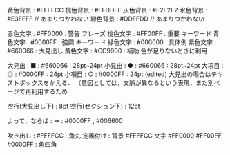 黄色背景 : #FFFFCC 
桃色背景 : #FFDDFF 
灰色背景 : #F2F2F2 
水色背景 : #E3FFFF // あまりつかわない
緑色背景 : #DDFFDD // あまりつかわない

赤色文字 : #FF0000 : 警告 フレーズ
桃色文字 : #FF00FF : 重要 キーワード
青色文字 : #0000FF : 強調 キーワード
緑色文字 : #006600 : 具体例
紫色文字 : #660066 : 大見出し
黄色文字 : #CC9900 : 補助  色が足りないときに利用

大見出 : ■ : #660066 : 28pt~24pt
小見出 :  ● : #660066 : 28pt~24pt
大項目 :  ◎ : #0000FF : 24pt
小項目 :  ○ : #0000FF : 24pt (edited)
大見出の場合はテキストボックスをかえる． （意図としては，文脈が異なるという表現，また別ページで再利用するため

空行(大見出し下) : 8pt
空行(セクション下) : 12pt

よって，ならば : ⇒ : #0000FF , #006600 

吹き出し :  #FFFFCC : 角丸
定義付け :  背景 #FFFFCC  文字 #FF0000 #FF00FF  #0000FF : 角四角
